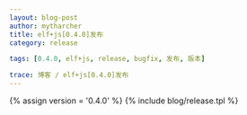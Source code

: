 ```yaml
---
layout: blog-post
author: mytharcher
title: elf+js[0.4.0]发布
category: release

tags: [0.4.0, elf+js, release, bugfix, 发布, 版本]

trace: 博客 / elf+js[0.4.0]发布
---
```


{% assign version = '0.4.0' %}
{% include blog/release.tpl %}
